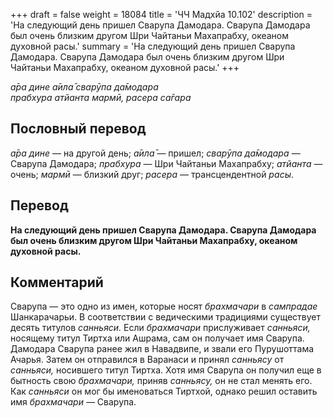 +++
draft = false
weight = 18084
title = 'ЧЧ Мадхйа 10.102'
description = 'На следующий день пришел Сварупа Дамодара. Сварупа Дамодара был очень близким другом Шри Чайтаньи Махапрабху, океаном духовной расы.'
summary = 'На следующий день пришел Сварупа Дамодара. Сварупа Дамодара был очень близким другом Шри Чайтаньи Махапрабху, океаном духовной расы.'
+++

_а̄ра дине а̄ила̄ сварӯпа да̄модара  
прабхура атйанта мармӣ, расера са̄гара_

## Пословный перевод

_а̄ра_ _дине_ — на другой день; _а̄ила̄_ — пришел; _сварӯпа_ _да̄модара_ — Сварупа Дамодара; _прабхура_ — Шри Чайтаньи Махапрабху; _атйанта_ — очень; _мармӣ_ — близкий друг; _расера_ — трансцендентной _расы_.

## Перевод

**На следующий день пришел Сварупа Дамодара. Сварупа Дамодара был очень близким другом Шри Чайтаньи Махапрабху, океаном духовной расы.**

## Комментарий

Сварупа — это одно из имен, которые носят _брахмачари_ в _сампрадае_ Шанкарачарьи. В соответствии с ведическими традициями существует десять титулов _санньяси._ Если _брахмачари_ прислуживает _санньяси,_ носящему титул Тиртха или Ашрама, сам он получает имя Сварупа. Дамодара Сварупа ранее жил в Навадвипе, и звали его Пурушоттама Ачарья. Затем он отправился в Варанаси и принял _санньясу_ от _санньяси,_ носившего титул Тиртха. Хотя имя Сварупа он получил еще в бытность свою _брахмачари,_ приняв _санньясу,_ он не стал менять его. Как _санньяси_ он мог бы именоваться Тиртхой, однако решил оставить имя _брахмачари —_ Сварупа.
